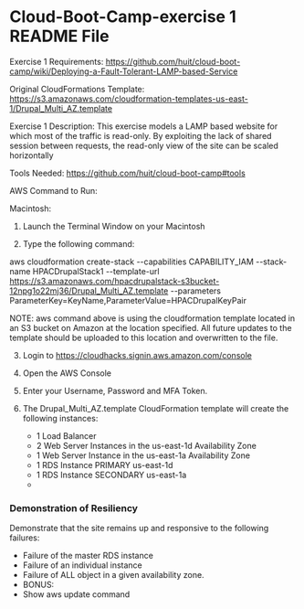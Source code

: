 Cloud-Boot-Camp-exercise 1 README File
=========================

Exercise 1 Requirements: https://github.com/huit/cloud-boot-camp/wiki/Deploying-a-Fault-Tolerant-LAMP-based-Service

Original CloudFormations Template: https://s3.amazonaws.com/cloudformation-templates-us-east-1/Drupal_Multi_AZ.template

Exercise 1 Description: This exercise models a LAMP based website for which most of the traffic is read-only. By exploiting the lack of shared session between requests, the read-only view of the site can be scaled horizontally

Tools Needed: https://github.com/huit/cloud-boot-camp#tools

AWS Command to Run:  

Macintosh:

1.  Launch the Terminal Window on your Macintosh

2.  Type the following command:

aws cloudformation create-stack --capabilities CAPABILITY_IAM --stack-name HPACDrupalStack1 --template-url https://s3.amazonaws.com/hpacdrupalstack-s3bucket-12npg1o22mj36/Drupal_Multi_AZ.template --parameters ParameterKey=KeyName,ParameterValue=HPACDrupalKeyPair

NOTE: aws command above is using the cloudformation template located in an S3 bucket on Amazon at the location specified.  All future updates to the template should be uploaded to this location and overwritten to the file.

3. Login to https://cloudhacks.signin.aws.amazon.com/console

4. Open the AWS Console

5. Enter your Username, Password and MFA Token.

6. The Drupal_Multi_AZ.template CloudFormation template will create the following instances:

   - 1 Load Balancer
   - 2 Web Server Instances in the us-east-1d Availability Zone
   - 1 Web Server Instance in the us-east-1a Availability Zone
   - 1 RDS Instance PRIMARY us-east-1d
   - 1 RDS Instance SECONDARY us-east-1a
   - 

### Demonstration of Resiliency

Demonstrate that the site remains up and responsive to the following failures:
 * Failure of the master RDS instance
 * Failure of an individual instance
 * Failure of ALL object in a given availability zone.
 * BONUS:
 * Show aws update command

